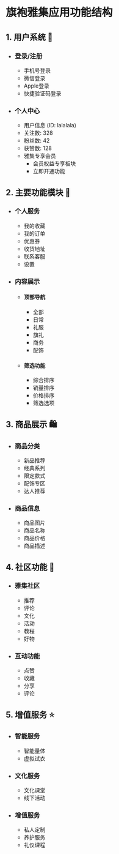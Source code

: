# 旗袍雅集应用功能结构

## 1. 用户系统 👤
- ### 登录/注册
  - 手机号登录
  - 微信登录
  - Apple登录
  - 快捷验证码登录

- ### 个人中心
  - 用户信息 (ID: lalalala)
  - 关注数: 328
  - 粉丝数: 42
  - 获赞数: 128
  - 雅集专享会员
    - 会员权益专享板块
    - 立即开通功能

## 2. 主要功能模块 🎯
- ### 个人服务
  - 我的收藏
  - 我的订单
  - 优惠券
  - 收货地址
  - 联系客服
  - 设置

- ### 内容展示
  - #### 顶部导航
    - 全部
    - 日常
    - 礼服
    - 旗礼
    - 商务
    - 配饰
  
  - #### 筛选功能
    - 综合排序
    - 销量排序
    - 价格排序
    - 筛选选项

## 3. 商品展示 🛍️
- ### 商品分类
  - 新品推荐
  - 经典系列
  - 限定款式
  - 配饰专区
  - 达人推荐

- ### 商品信息
  - 商品图片
  - 商品名称
  - 商品价格
  - 商品描述

## 4. 社区功能 👥
- ### 雅集社区
  - 推荐
  - 评论
  - 文化
  - 活动
  - 教程
  - 好物

- ### 互动功能
  - 点赞
  - 收藏
  - 分享
  - 评论

## 5. 增值服务 ⭐
- ### 智能服务
  - 智能量体
  - 虚拟试衣

- ### 文化服务
  - 文化课堂
  - 线下活动

- ### 增值服务
  - 私人定制
  - 养护服务
  - 礼仪课程 
